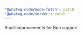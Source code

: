 ```yaml
---
'@whatwg-node/node-fetch': patch
'@whatwg-node/server': patch
---
```


Small improvements for Bun support

